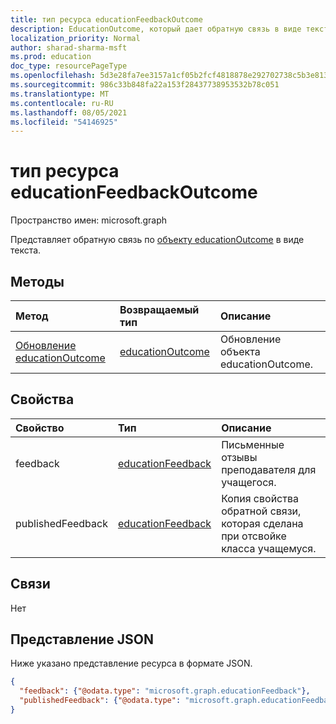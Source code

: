 ```yaml
---
title: тип ресурса educationFeedbackOutcome
description: EducationOutcome, который дает обратную связь в виде текста.
localization_priority: Normal
author: sharad-sharma-msft
ms.prod: education
doc_type: resourcePageType
ms.openlocfilehash: 5d3e28fa7ee3157a1cf05b2fcf4818878e292702738c5b3e813bccbf39caff9b
ms.sourcegitcommit: 986c33b848fa22a153f28437738953532b78c051
ms.translationtype: MT
ms.contentlocale: ru-RU
ms.lasthandoff: 08/05/2021
ms.locfileid: "54146925"
---
```

# <a name="educationfeedbackoutcome-resource-type"></a>тип ресурса educationFeedbackOutcome

Пространство имен: microsoft.graph

Представляет обратную связь по [объекту educationOutcome](educationoutcome.md) в виде текста. 

## <a name="methods"></a>Методы

| Метод       | Возвращаемый тип | Описание |
|:-------------|:------------|:------------|
| [Обновление educationOutcome](../api/educationoutcome-update.md) | [educationOutcome](educationoutcome.md) | Обновление объекта educationOutcome. |

## <a name="properties"></a>Свойства

| Свойство     | Тип        | Описание |
|:-------------|:------------|:------------|
|feedback|[educationFeedback](educationfeedback.md)|Письменные отзывы преподавателя для учащегося.|
|publishedFeedback|[educationFeedback](educationfeedback.md)|Копия свойства обратной связи, которая сделана при отсвойке класса учащемуся.|

## <a name="relationships"></a>Связи

Нет

## <a name="json-representation"></a>Представление JSON

Ниже указано представление ресурса в формате JSON.

<!-- {
  "blockType": "resource",
  "optionalProperties": [

  ],
  "@odata.type": "microsoft.graph.educationFeedbackOutcome",
  "keyProperty": "id"
}-->

```json
{
  "feedback": {"@odata.type": "microsoft.graph.educationFeedback"},
  "publishedFeedback": {"@odata.type": "microsoft.graph.educationFeedback"}
}
```

<!-- uuid: 16cd6b66-4b1a-43a1-adaf-3a886856ed98
2019-02-04 14:57:30 UTC -->
<!-- {
  "type": "#page.annotation",
  "description": "educationFeedbackOutcome resource",
  "keywords": "",
  "section": "documentation",
  "tocPath": ""
}-->

